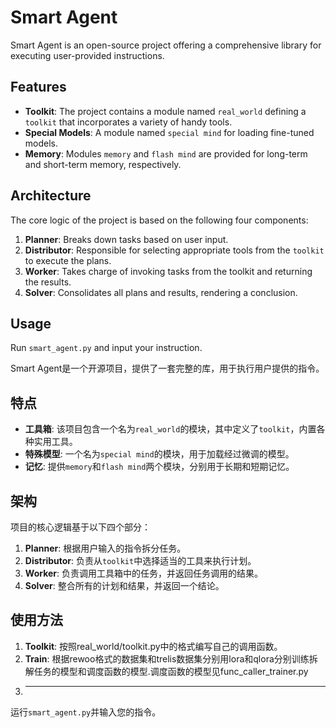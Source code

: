 # Smart Agent

Smart Agent is an open-source project offering a comprehensive library for executing user-provided instructions.

## Features

- **Toolkit**: The project contains a module named `real_world` defining a `toolkit` that incorporates a variety of handy tools.
- **Special Models**: A module named `special mind` for loading fine-tuned models.
- **Memory**: Modules `memory` and `flash mind` are provided for long-term and short-term memory, respectively.

## Architecture

The core logic of the project is based on the following four components:

1. **Planner**: Breaks down tasks based on user input.
2. **Distributor**: Responsible for selecting appropriate tools from the `toolkit` to execute the plans.
3. **Worker**: Takes charge of invoking tasks from the toolkit and returning the results.
4. **Solver**: Consolidates all plans and results, rendering a conclusion.

## Usage

Run `smart_agent.py` and input your instruction.

Smart Agent是一个开源项目，提供了一套完整的库，用于执行用户提供的指令。

## 特点

- **工具箱**: 该项目包含一个名为`real_world`的模块，其中定义了`toolkit`，内置各种实用工具。
- **特殊模型**: 一个名为`special mind`的模块，用于加载经过微调的模型。
- **记忆**: 提供`memory`和`flash mind`两个模块，分别用于长期和短期记忆。

## 架构

项目的核心逻辑基于以下四个部分：

1. **Planner**: 根据用户输入的指令拆分任务。
2. **Distributor**: 负责从`toolkit`中选择适当的工具来执行计划。
3. **Worker**: 负责调用工具箱中的任务，并返回任务调用的结果。
4. **Solver**: 整合所有的计划和结果，并返回一个结论。

## 使用方法
1. **Toolkit**: 按照real_world/toolkit.py中的格式编写自己的调用函数。
2. **Train**: 根据rewoo格式的数据集和trelis数据集分别用lora和qlora分别训练拆解任务的模型和调度函数的模型.调度函数的模型见func_caller_trainer.py
3. ****
运行`smart_agent.py`并输入您的指令。


